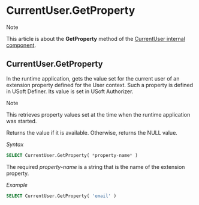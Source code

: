 # CurrentUser.GetProperty



> [!NOTE]
> This article is about the **GetProperty** method of the [CurrentUser internal component](/docs/Extensions/CurrentUser%20internal%20component).

## **CurrentUser.GetProperty**

In the runtime application, gets the value set for the current user of an extension property defined for the User context. Such a property is defined in USoft Definer. Its value is set in USoft Authorizer.

> [!NOTE]
> This retrieves property values set at the time when the runtime application was started.

Returns the value if it is available. Otherwise, returns the NULL value.

*Syntax*

```sql
SELECT CurrentUser.GetProperty( *property-name* )
```

The required *property-name* is a string that is the name of the extension property.

*Example*

```sql
SELECT CurrentUser.GetProperty( 'email' )
```

 